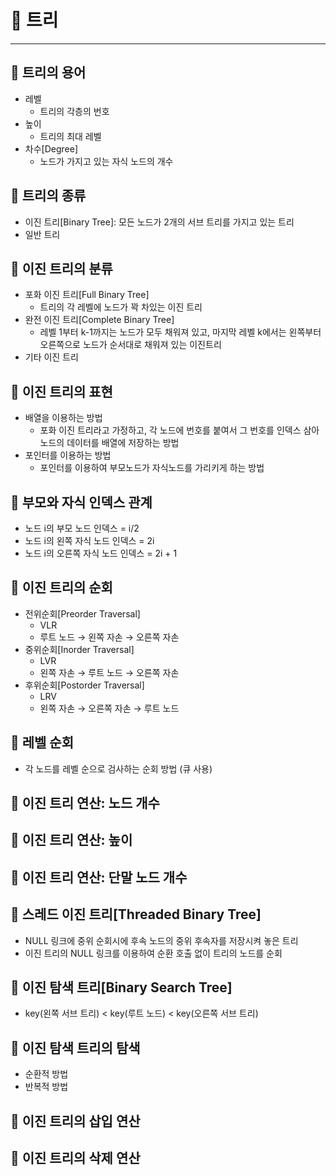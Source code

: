 # 🌲 트리
<hr/>

## 📌 트리의 용어

* 레벨
    * 트리의 각층의 번호
* 높이
    * 트리의 최대 레벨
* 차수[Degree]
    * 노드가 가지고 있는 자식 노드의 개수

## 📌 트리의 종류
* 이진 트리[Binary Tree]: 모든 노드가 2개의 서브 트리를 가지고 있는 트리
* 일반 트리

## 📌 이진 트리의 분류
* 포화 이진 트리[Full Binary Tree]
    * 트리의 각 레벨에 노드가 꽉 차있는 이진 트리
* 완전 이진 트리[Complete Binary Tree]
    * 레벨 1부터 k-1까지는 노드가 모두 채워져 있고, 마지막 레벨 k에서는 왼쪽부터 오른쪽으로 노드가 순서대로 채워져 있는 이진트리
* 기타 이진 트리

## 📌 이진 트리의 표현
* 배열을 이용하는 방법
    * 포화 이진 트리라고 가정하고, 각 노드에 번호를 붙여서 그 번호를 인덱스 삼아 노드의 데이터를 배열에 저장하는 방법 
* 포인터를 이용하는 방법
    * 포인터를 이용하여 부모노드가 자식노드를 가리키게 하는 방법

## 📌 부모와 자식 인덱스 관계
* 노드 i의 부모 노드 인덱스 = i/2
* 노드 i의 왼쪽 자식 노드 인덱스 = 2i
* 노드 i의 오른쪽 자식 노드 인덱스 = 2i + 1

## 📌 이진 트리의 순회
* 전위순회[Preorder Traversal]
    * VLR
    * 루트 노드 → 왼쪽 자손 → 오른쪽 자손 
* 중위순회[Inorder Traversal]
    * LVR
    * 왼쪽 자손 → 루트 노드 → 오른쪽 자손
* 후위순회[Postorder Traversal]
    * LRV
    * 왼쪽 자손 → 오른쪽 자손 → 루트 노드

## 📌 레벨 순회
* 각 노드를 레벨 순으로 검사하는 순회 방법 (큐 사용)

## 📌 이진 트리 연산: 노드 개수

## 📌 이진 트리 연산: 높이

## 📌 이진 트리 연산: 단말 노드 개수

## 📌 스레드 이진 트리[Threaded Binary Tree]
* NULL 링크에 중위 순회시에 후속 노드의 중위 후속자를 저장시켜 놓은 트리
* 이진 트리의 NULL 링크를 이용하여 순환 호출 없이 트리의 노드를 순회

## 📌 이진 탐색 트리[Binary Search Tree]
* key(왼쪽 서브 트리) < key(루트 노드) < key(오른쪽 서브 트리)

## 📌 이진 탐색 트리의 탐색
* 순환적 방법
* 반복적 방법

## 📌 이진 트리의 삽입 연산

## 📌 이진 트리의 삭제 연산





